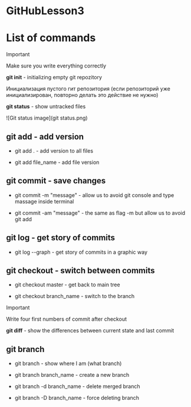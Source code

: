 # GitHubLesson3

# List of commands

> [!IMPORTANT]
> Make sure you write everything correctly 

**git init** - initializing empty git repozitory

Инициализация пустого гит репозитория (если репозиторий уже инициализирован, повторно делать это действие не нужно)

**git status** - show untracked files

![Git status image](git status.png)

## git add - add version

* git add . - add version to all files

* git add file_name - add file version

## git commit - save changes

* git commit -m "message" - allow us to avoid git console and type massage inside terminal

* git commit -am "message" - the same as flag -m but allow us to avoid git add

## git log  - get story of commits

 - git log --graph - get story of commits in a graphic way

## git checkout - switch between commits

- git checkout master - get back to main tree

- git checkout branch_name - switch to the branch

> [!IMPORTANT] 
> Write four first numbers of commit after checkout

**git diff** - show the differences between current state and last commit

## git branch

* git branch - show where I am (what branch)

* git branch branch_name - create a new branch

* git branch -d branch_name - delete merged branch

* git branch -D branch_name - force deleting branch
